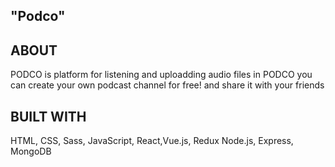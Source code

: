 ##  "Podco"
##  ABOUT
PODCO is platform for listening and uploadding audio files
in PODCO you can create your own podcast channel for free!
and share it with your friends
##  BUILT WITH
HTML, CSS, Sass, JavaScript, React,Vue.js, Redux Node.js, Express, MongoDB
